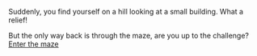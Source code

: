 Suddenly, you find yourself on a hill looking at a small building.  What a relief!

But the only way back is through the maze, are you up to the challenge?
[Enter the maze](maze1/maze1.md)

